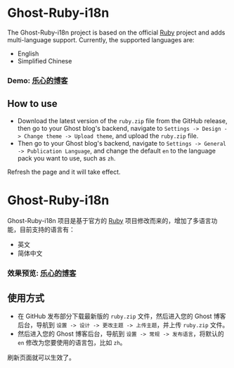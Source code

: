 # Ghost-Ruby-i18n

The Ghost-Ruby-i18n project is based on the official [Ruby](https://github.com/TryGhost/Ruby) project and adds multi-language support. Currently, the supported languages are:

* English
* Simplified Chinese

### Demo: [乐心的博客](https://blog.quzone.cn)

## How to use

* Download the latest version of the `ruby.zip` file from the GitHub release, then go to your Ghost blog's backend, navigate to `Settings -> Design -> Change theme -> Upload theme`, and upload the `ruby.zip` file.
* Then go to your Ghost blog's backend, navigate to `Settings -> General -> Publication Language`, and change the default `en` to the language pack you want to use, such as `zh`.

Refresh the page and it will take effect.

# Ghost-Ruby-i18n

Ghost-Ruby-i18n 项目是基于官方的 [Ruby](https://github.com/TryGhost/Ruby) 项目修改而来的，增加了多语言功能，目前支持的语言有：

* 英文
* 简体中文

### 效果预览: [乐心的博客](https://blog.quzone.cn)

## 使用方式

* 在 GitHub 发布部分下载最新版的 `ruby.zip` 文件，然后进入您的 Ghost 博客后台，导航到 `设置 -> 设计 -> 更改主题 -> 上传主题`，并上传 `ruby.zip` 文件。
* 然后进入您的 Ghost 博客后台，导航到 `设置 -> 常规 -> 发布语言`，将默认的 `en` 修改为您要使用的语言包，比如 `zh`。

刷新页面就可以生效了。

